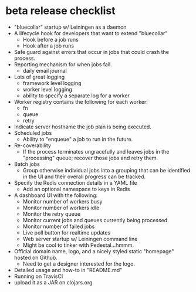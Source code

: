 # beta release checklist

* "bluecollar" startup w/ Leiningen as a daemon
* A lifecycle hook for developers that want to extend "bluecollar"
    * Hook before a job runs
    * Hook after a job runs
* Safe guard against errors that occur in jobs that could crash the process.
* Reporting mechanism for when jobs fail.
    * daily email journal
* Lots of great logging
    * framework level logging
    * worker level logging
    * ability to specify a separate log for a worker
* Worker registry contains the following for each worker:
    * fn
    * queue
    * retry
* Indicate server hostname the job plan is being executed.
* Scheduled jobs
    * Ability to "enqueue" a job to run in the future.
* Re-coverability
    * If the process terminates ungracefully and leaves jobs in the
      "processing" queue; recover those jobs and retry them.
* Batch jobs
    * Group otherwise individual jobs into a grouping that can
      be identified in the UI and their overall progress can be
      tracked.
* Specify the Redis connection details in a YAML file
    * Add an optional namespace to keys in Redis
* A dashboard UI with the following:
    * Monitor number of workers busy
    * Monitor number of workers idle
    * Monitor the retry queue
    * Monitor current jobs and queues currently being processed
    * Monitor number of failed jobs
    * Live poll button for realtime updates
    * Web server startup w/ Leiningen command line
    * Might be cool to tinker with Pedestal...hmmm.
* Official domain name, logo, and a nicely styled static "homepage" hosted on Github.
    * Need to get a designer interested for the logo.
* Detailed usage and how-to in "README.md"
* Running on TravisCI
* upload it as a JAR on clojars.org
